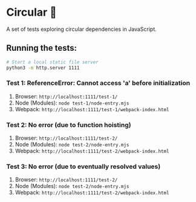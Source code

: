 # Circular 🔄

A set of tests exploring circular dependencies in JavaScript.

## Running the tests:

```bash
# Start a local static file server
python3 -m http.server 1111
```

### Test 1: ReferenceError: Cannot access 'a' before initialization

1. Browser: `http://localhost:1111/test-1/`
2. Node (Modules): `node test-1/node-entry.mjs`
3. Webpack: `http://localhost:1111/test-1/webpack-index.html`

### Test 2: No error (due to function hoisting)

1. Browser: `http://localhost:1111/test-2/`
2. Node (Modules): `node test-2/node-entry.mjs`
3. Webpack: `http://localhost:1111/test-2/webpack-index.html`

### Test 3: No error (due to eventually resolved values)

1. Browser: `http://localhost:1111/test-2/`
2. Node (Modules): `node test-2/node-entry.mjs`
3. Webpack: `http://localhost:1111/test-2/webpack-index.html`

